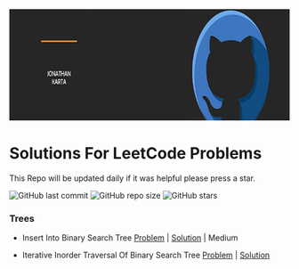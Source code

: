 <div>
  <img src="Images/Logo.jfif" alt="My Logo" height="200"> 
</div>

# Solutions For LeetCode Problems

This Repo will be updated daily if it was helpful please press a star.

![GitHub last commit](https://img.shields.io/github/last-commit/JoniKarta/LeetCodePractice?logo=GitHub)
![GitHub repo size](https://img.shields.io/github/repo-size/JoniKarta/LeetCodePractice?logo=GitHub)
![GitHub stars](https://img.shields.io/github/stars/JoniKarta/LeetCodePractice?color=%23&logo=GitHub)


### Trees

- Insert Into Binary Search Tree [Problem](https://leetcode.com/problems/insert-into-a-binary-search-tree) | [Solution](https://github.com/JoniKarta/LeetCodePractice/blob/master/Trees/701.%20Insert%20into%20a%20Binary%20Search%20Tree.java) | Medium

- Iterative Inorder Traversal Of Binary Search Tree [Problem](https://leetcode.com/problems/binary-tree-inorder-traversal) | [Solution](https://github.com/JoniKarta/LeetCodePractice/blob/master/Trees/94.%20Binary%20Tree%20Iterative%20Inorder%20Traversal.java)
